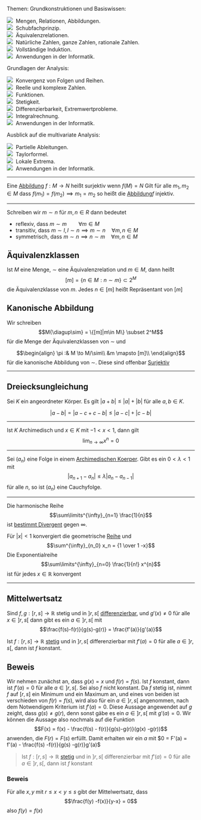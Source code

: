 Themen:
Grundkonstruktionen und Basiswissen:

![](https://www.mathematik.uni-kl.de/~boehm/lehre/2223_MfI_A/circle.gif)  Mengen, Relationen, Abbildungen.  
![](https://www.mathematik.uni-kl.de/~boehm/lehre/2223_MfI_A/circle.gif)  Schubfachprinzip.  
![](https://www.mathematik.uni-kl.de/~boehm/lehre/2223_MfI_A/circle.gif)  Äquivalenzrelationen.  
![](https://www.mathematik.uni-kl.de/~boehm/lehre/2223_MfI_A/circle.gif)  Natürliche Zahlen, ganze Zahlen, rationale Zahlen.  
![](https://www.mathematik.uni-kl.de/~boehm/lehre/2223_MfI_A/circle.gif)  Vollständige Induktion.  
![](https://www.mathematik.uni-kl.de/~boehm/lehre/2223_MfI_A/circle.gif)  Anwendungen in der Informatik.

Grundlagen der Analysis:

![](https://www.mathematik.uni-kl.de/~boehm/lehre/2223_MfI_A/circle.gif)  Konvergenz von Folgen und Reihen.  
![](https://www.mathematik.uni-kl.de/~boehm/lehre/2223_MfI_A/circle.gif)  Reelle und komplexe Zahlen.  
![](https://www.mathematik.uni-kl.de/~boehm/lehre/2223_MfI_A/circle.gif)  Funktionen.  
![](https://www.mathematik.uni-kl.de/~boehm/lehre/2223_MfI_A/circle.gif)  Stetigkeit.  
![](https://www.mathematik.uni-kl.de/~boehm/lehre/2223_MfI_A/circle.gif)  Differenzierbarkeit, Extremwertprobleme.  
![](https://www.mathematik.uni-kl.de/~boehm/lehre/2223_MfI_A/circle.gif)  Integralrechnung.  
![](https://www.mathematik.uni-kl.de/~boehm/lehre/2223_MfI_A/circle.gif)  Anwendungen in der Informatik.

Ausblick auf die multivariate Analysis:

![](https://www.mathematik.uni-kl.de/~boehm/lehre/2223_MfI_A/circle.gif)  Partielle Ableitungen.  
![](https://www.mathematik.uni-kl.de/~boehm/lehre/2223_MfI_A/circle.gif)  Taylorformel.  
![](https://www.mathematik.uni-kl.de/~boehm/lehre/2223_MfI_A/circle.gif)  Lokale Extrema.  
![](https://www.mathematik.uni-kl.de/~boehm/lehre/2223_MfI_A/circle.gif)  Anwendungen in der Informatik.

---


Eine [Abbildung](Abbildungen.md) $f: M\to N$ heißt surjektiv wenn $f(M) = N$
Gilt für alle $m_1, m_2 \in M$ dass $f(m_1) = f(m_2) \implies m_1 = m_2$
so heißt die [Abbildung](Abbildungen.md)$f$ injektiv.

---

Schreiben wir $m \sim n$ für $m, n \in R$ dann bedeutet
- reflexiv, dass $m \sim m \qquad \forall m\in M$ 
- transitiv, dass $m\sim l, l\sim n \implies  m\sim n \quad \forall m,n \in M$
- symmetrisch, dass $m \sim n \implies n\sim m\quad \forall m, n \in M$

## Äquivalenzklassen
Ist $M$ eine  Menge, $\sim$ eine Äquivalenzrelation und $m\in M$, dann heißt $$[m] = \left\{n\in M : n \sim m\right\} \subset 2^M$$ die Äquivalenzklasse von $m$. Jedes $n \in [m]$ heißt Repräsentant von $[m]$

## Kanonische Abbildung
Wir schreiben $$M{\diagup\sim} = \{[m]|m\in M\} \subset 2^M$$ für die Menge der Äquivalenzklassen von $\sim$ und

$$\begin{align}
\pi :& M \to M/\sim\\
&m \mapsto [m]\\
\end{align}$$
für die kanonische Abbildung von $\sim$. Diese sind offenbar [Surjektiv](Surjektiv.md)

---

## Dreiecksungleichung

Sei $K$ ein angeordneter Körper. Es gilt
$|a+b| \leq |a| + |b|$
für alle $a,b \in K$.

$$|a-b| = |a-c + c -b| \leq |a-c| + |c-b|$$

---

Ist $K$ Archimedisch und $x\in K$ mit $-1 < x < 1$, dann gilt 
$$\lim_{n\to\infty} x^n = 0$$


---

Sei $(a_n)$ eine Folge in einem [Archimedischen Koerper](Körper.md#Archimedisch). Gibt es ein $0 < \lambda < 1$ mit $$|a_{n+1} - a_n| \leq \lambda|a_n -a_{n-1}|$$
für alle $n$, so ist $(a_n)$ eine Cauchyfolge.

---

Die harmonische Reihe
$$\sum\limits^{\infty}_{n=1} \frac{1}{n}$$
ist [bestimmt Divergent](Bestimmt%20Divergent.md) gegen $\infty$.

Für $|x| < 1$ konvergiert die geometrische [Reihe](Reihe.md) und
$$\sum^{\infty}_{n_0} x_n = {1 \over 1 -x}$$
Die Exponentialreihe
$$\sum\limits^{\infty}_{n=0} \frac{1}{n!} x^{n}$$
ist für jedes $x\in\mathbb R$ konvergent

---

## Mittelwertsatz

Sind $f, g: [r, s]\to\mathbb R$ stetig und in $]r, s[$ [differenzierbar](Differenzierbarkeit.md), und $g'(x) \not = 0$ für alle $x\in]r, s[$ dann gibt es ein $a\in]r, s[$ mit 
$$\frac{f(s)-f(r)}{g(s)-g(r)} = \frac{f'(a)}{g'(a)}$$

Ist $f: [r, s] \to\mathbb R$ [stetig](Stetigkeit%20und%20Zwischenwertsatz.md) und in $]r, s[$ differenzierbar mit $f'(a) = 0$ für alle $a\in]r,s[$, dann ist $f$ konstant.

## Beweis

Wir nehmen zunächst an, dass $g(x) = x$ und $f(r) = f(s)$. Ist $f$ konstant, dann ist $f'(a) = 0$ für alle $a \in ]r, s[$. Sei also $f$ nicht konstant. Da $f$ stetig ist, nimmt $f$ auf $[r, s]$ ein Minimum und ein Maximum an, und eines von beiden ist verschieden von $f(r) = f(s)$, wird also für ein $a\in]r, s[$ angenommen, nach dem Notwendigem Kriterium ist $f'(a) = 0$.
Diese Aussage angewendet auf $g$ zeight, dass $g(s) \not = g(r)$, denn sonst gäbe es ein $a\in]r, s[$ mit $g'(a) = 0$.
Wir können die Aussage also nochmals auf die Funktion 
$$F(x) = f(x) - \frac{f(s) - f(r)}{g(s)-g(r)}(g(x) -g(r))$$
anwenden, die $F(r) = F(s)$ erfüllt. Damit erhalten wir ein $a$ mit 
$0 = F'(a) = f'(a) - \frac{f(s) -f(r)}{g(s) -g(r)}g'(a)$


> Ist $f:[r, s] \to \mathbb R$ [stetig](Stetigkeit%20und%20Zwischenwertsatz.md) und in $]r, s[$ differenzierbar mit $f'(a) = 0$ für alle $a\in ]r, s[$, dann ist $f$ konstant


### Beweis

Für alle $x, y$ mit $r \le x < y \le s$ gibt der Mittelwertsatz, dass
$$\frac{f(y) -f(x)}{y-x} = 0$$ also $f(y) = f(x)$
